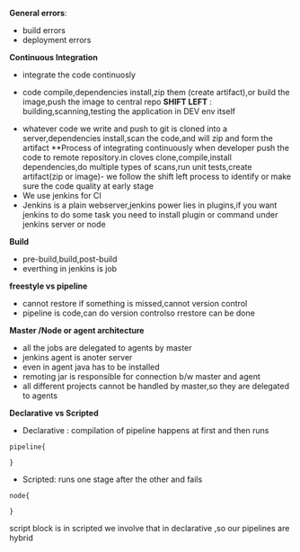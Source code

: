 **General errors**:
- build errors
- deployment errors

**Continuous Integration**
- integrate the code continuosly
* code compile,dependencies install,zip them (create artifact),or build the image,push the image to central repo
**SHIFT LEFT** : building,scanning,testing the application in DEV env itself
- whatever code we write and push to git is cloned into a server,dependencies install,scan the code,and will zip and form the artifact
**Process of integrating continuously when developer push the code to remote repository.in cloves clone,compile,install dependencies,do multiple types of scans,run unit tests,create artifact(zip or image)- we follow the shift left process to identify or make sure the code quality at early stage
- We use jenkins for CI
- Jenkins is a plain webserver,jenkins power lies in plugins,if you want jenkins to do some task you need to install plugin or command under jenkins server or node

**Build**
- pre-build,build,post-build
- everthing in jenkins is job

**freestyle vs pipeline**
- cannot restore if something is missed,cannot version control
- pipeline is code,can do version controlso rrestore can be done

**Master /Node or agent architecture**
- all the jobs are delegated to agents by master
- jenkins agent is anoter server
- even in agent java has to be installed
- remoting jar is responsible for connection b/w master and agent
- all different projects cannot be handled by master,so they are delegated to agents

**Declarative vs Scripted**
- Declarative : compilation of pipeline happens at first and then runs
```
pipeline{

}
```
- Scripted: runs one stage after the other and fails
```
node{

}
```
script block is in scripted we involve that in declarative ,so our pipelines are hybrid
